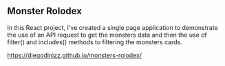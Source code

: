 ## Monster Rolodex

In this React project, I've created a single page application to demonstrate the use of an API request to get the monsters data and then the use of filter() and includes() methods to filtering the monsters cards.

https://diegodinizz.github.io/monsters-rolodex/